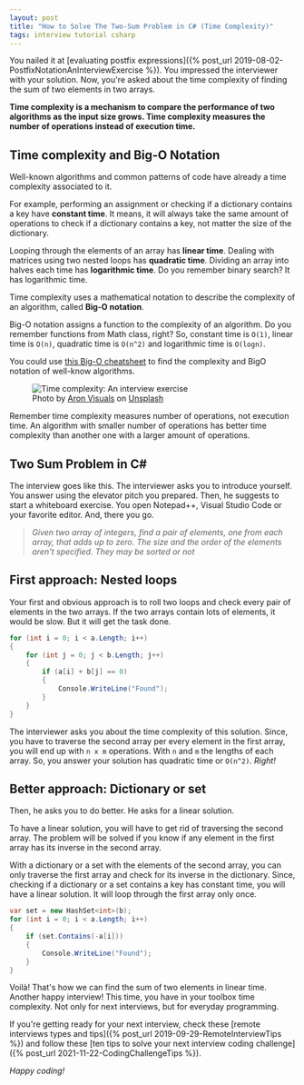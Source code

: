 ```yaml
---
layout: post
title: "How to Solve The Two-Sum Problem in C# (Time Complexity)"
tags: interview tutorial csharp
---
```


You nailed it at [evaluating postfix expressions]({% post_url 2019-08-02-PostfixNotationAnInterviewExercise %}). You impressed the interviewer with your solution. Now, you're asked about the time complexity of finding the sum of two elements in two arrays.

**Time complexity is a mechanism to compare the performance of two algorithms as the input size grows. Time complexity measures the number of operations instead of execution time.**

## Time complexity and Big-O Notation

Well-known algorithms and common patterns of code have already a time complexity associated to it.

For example, performing an assignment or checking if a dictionary contains a key have **constant time**. It means, it will always take the same amount of operations to check if a dictionary contains a key, not matter the size of the dictionary.

Looping through the elements of an array has **linear time**. Dealing with matrices using two nested loops has **quadratic time**. Dividing an array into halves each time has **logarithmic time**. Do you remember binary search? It has logarithmic time.

Time complexity uses a mathematical notation to describe the complexity of an algorithm, called **Big-O notation**.

Big-O notation assigns a function to the complexity of an algorithm. Do you remember functions from Math class, right? So, constant time is `O(1)`, linear time is `O(n)`, quadratic time is `O(n^2)` and logarithmic time is `O(logn)`.

You could use [this Big-O cheatsheet](https://www.bigocheatsheet.com/) to find the complexity and BigO notation of well-know algorithms.

<figure>
<img src="https://images.unsplash.com/photo-1501139083538-0139583c060f?crop=entropy&cs=tinysrgb&fit=crop&fm=jpg&h=400&ixid=MXwxfDB8MXxhbGx8fHx8fHx8fA&ixlib=rb-1.2.1&q=80&utm_campaign=api-credit&utm_medium=referral&utm_source=unsplash_source&w=600" alt="Time complexity: An interview exercise" />

<figcaption><span>Photo by <a href="https://unsplash.com/@aronvisuals?utm_source=unsplash&amp;utm_medium=referral&amp;utm_content=creditCopyText">Aron Visuals</a> on <a href="https://unsplash.com/s/photos/time?utm_source=unsplash&amp;utm_medium=referral&amp;utm_content=creditCopyText">Unsplash</a></span></figcaption>
</figure>

Remember time complexity measures number of operations, not execution time. An algorithm with smaller number of operations has better time complexity than another one with a larger amount of operations.

## Two Sum Problem in C#

The interview goes like this. The interviewer asks you to introduce yourself. You answer using the elevator pitch you prepared. Then, he suggests to start a whiteboard exercise. You open Notepad++, Visual Studio Code or your favorite editor. And, there you go.

> _Given two array of integers, find a pair of elements, one from each array, that adds up to zero. The size and the order of the elements aren't specified. They may be sorted or not_

## First approach: Nested loops

Your first and obvious approach is to roll two loops and check every pair of elements in the two arrays. If the two arrays contain lots of elements, it would be slow. But it will get the task done.

```csharp
for (int i = 0; i < a.Length; i++)
{
    for (int j = 0; j < b.Length; j++)
    {
        if (a[i] + b[j] == 0)
        {
            Console.WriteLine("Found");
        }
    }
}
```

The interviewer asks you about the time complexity of this solution. Since, you have to traverse the second array per every element in the first array, you will end up with `n x m` operations. With `n` and `m` the lengths of each array. So, you answer your solution has quadratic time or `O(n^2)`. _Right!_

## Better approach: Dictionary or set

Then, he asks you to do better. He asks for a linear solution.

To have a linear solution, you will have to get rid of traversing the second array. The problem will be solved if you know if any element in the first array has its inverse in the second array.

With a dictionary or a set with the elements of the second array, you can only traverse the first array and check for its inverse in the dictionary. Since, checking if a dictionary or a set contains a key has constant time, you will have a linear solution. It will  loop through the first array only once.

```csharp
var set = new HashSet<int>(b);
for (int i = 0; i < a.Length; i++)
{
    if (set.Contains(-a[i]))
    {
        Console.WriteLine("Found");
    }
}
```

Voilà! That's how we can find the sum of two elements in linear time. Another happy interview! This time, you have in your toolbox time complexity. Not only for next interviews, but for everyday programming.

If you're getting ready for your next interview, check these [remote interviews types and tips]({% post_url 2019-09-29-RemoteInterviewTips %}) and follow these [ten tips to solve your next interview coding challenge]({% post_url 2021-11-22-CodingChallengeTips %}).

_Happy coding!_